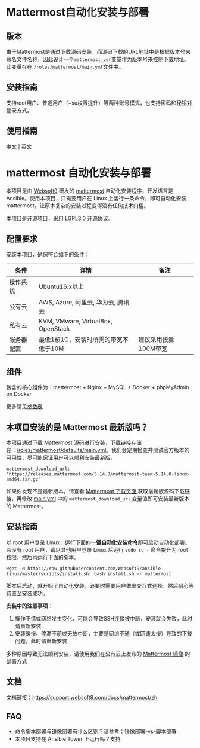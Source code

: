 # Mattermost自动化安装与部署

## 版本

由于Mattermost是通过下载源码安装，而源码下载的URL地址中是根据版本号来命名文件名称，因此设计一个`mattermost_ver`变量作为版本号来控制下载地址。此变量存在 `/roles/mattermost/main.yml`文件中。

## 安装指南

支持root用户、普通用户（+su权限提升）等两种账号模式，也支持密码和秘钥对登录方式。

## 使用指南

[中文](https://support.websoft9.com/docs/mattermost/zh) | [英文](https://support.websoft9.com/docs/mattermost)



# mattermost 自动化安装与部署

本项目是由 [Websoft9](https://www.websoft9.com) 研发的 [mattermost](https://mattermost.com/) 自动化安装程序，开发语言是 Ansible。使用本项目，只需要用户在 Linux 上运行一条命令，即可自动化安装 mattermost，让原本复杂的安装过程变得没有任何技术门槛。  

本项目是开源项目，采用 LGPL3.0 开源协议。

## 配置要求

安装本项目，确保符合如下的条件：

| 条件       | 详情       | 备注  |
| ------------ | ------------ | ----- |
| 操作系统       | Ubuntu16.x以上       |    |
| 公有云| AWS, Azure, 阿里云, 华为云, 腾讯云 |  |
| 私有云|  KVM, VMware, VirtualBox, OpenStack |  |
| 服务器配置 | 最低1核1G，安装时所需的带宽不低于10M |  建议采用按量100M带宽 |

## 组件

包含的核心组件为：mattermost + Nginx + MySQL + Docker + phpMyAdmin on Docker

更多请见[参数表](/docs/zh/stack-components.md)

## 本项目安装的是 Mattermost 最新版吗？

本项目通过下载 Mattermost 源码进行安装，下载链接存储在：[/roles/mattermost/defaults/main.yml](/roles/mattermost/defaults/main.yml)。我们会定期检查并测试官方版本的可用性，尽可能保证用户可以顺利安装最新版。

```
mattermost_download_url: "https://releases.mattermost.com/5.14.0/mattermost-team-5.14.0-linux-amd64.tar.gz"
```
如果你发现不是最新版本，请查看 [Mattermost 下载页面 ](https://mattermost.com/download/)获取最新版源码下载链接，再修改 [main.yml](/roles/mattermost/defaults/main.yml) 中的 `mattermost_download_url` 变量值即可安装最新版本的 Mattermost。

## 安装指南

以 root 用户登录 Linux，运行下面的**一键自动化安装命令**即可启动自动化部署。若没有 root 用户，请以其他用户登录 Linux 后运行 `sudo su -` 命令提升为 root 权限，然后再运行下面的脚本。

```
wget -N https://raw.githubusercontent.com/Websoft9/ansible-linux/master/scripts/install.sh; bash install.sh -r mattermost
```

脚本后启动，就开始了自动化安装，必要时需要用户做出交互式选择，然后耐心等待直至安装成功。

**安装中的注意事项：**  

1. 操作不慎或网络发生变化，可能会导致SSH连接被中断，安装就会失败，此时请重新安装
2. 安装缓慢、停滞不前或无故中断，主要是网络不通（或网速太慢）导致的下载问题，此时请重新安装

多种原因导致无法顺利安装，请使用我们在公有云上发布的 [Mattermost 镜像](https://apps.websoft9.com/mattermost) 的部署方式


## 文档

文档链接：https://support.websoft9.com/docs/mattermost/zh

## FAQ

- 命令脚本部署与镜像部署有什么区别？请参考：[镜像部署-vs-脚本部署](https://support.websoft9.com/docs/faq/zh/bz-product.html#镜像部署-vs-脚本部署)
- 本项目支持在 Ansible Tower 上运行吗？支持
